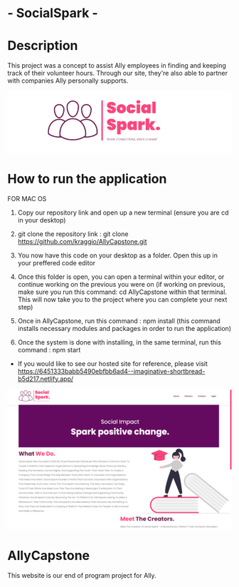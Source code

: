# - SocialSpark -

# Description

This project was a concept to assist Ally employees in finding and keeping track of their volunteer hours. Through our site, they're also able to partner with companies Ally personally supports.

![Logo](/src/images/socialspark.png)

# How to run the application

FOR MAC OS

1. Copy our repository link and open up a new terminal (ensure you are cd in your desktop)

2. git clone the repository link : git clone https://github.com/kraggio/AllyCapstone.git

3. You now have this code on your desktop as a folder. Open this up in your preffered code editor

4. Once this folder is open, you can open a terminal within your editor, or continue working on the previous you were on (if working on previous, make sure you run this command: cd AllyCapstone within that terminal. This will now take you to the project where you can complete your next step)

5. Once in AllyCapstone, run this command : npm install (this command installs necessary modules and packages in order to run the application)

6. Once the system is done with installing, in the same terminal, run this command : npm start

- If you would like to see our hosted site for reference, please visit https://6451333babb5490ebfbb6ad4--imaginative-shortbread-b5d217.netlify.app/

![Logo](/src/images/home.png)

# AllyCapstone

This website is our end of program project for Ally.
